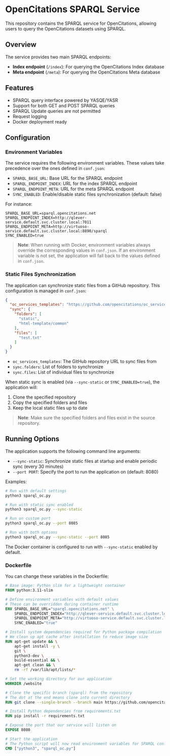 # OpenCitations SPARQL Service

This repository contains the SPARQL service for OpenCitations, allowing users to query the OpenCitations datasets using SPARQL.

## Overview

The service provides two main SPARQL endpoints:

- **Index endpoint** (`/index`): For querying the OpenCitations Index database
- **Meta endpoint** (`/meta`): For querying the OpenCitations Meta database

## Features

- SPARQL query interface powered by YASQE/YASR
- Support for both GET and POST SPARQL queries 
- SPARQL Update queries are not permitted
- Request logging
- Docker deployment ready

## Configuration

### Environment Variables

The service requires the following environment variables. These values take precedence over the ones defined in `conf.json`:

- `SPARQL_BASE_URL`: Base URL for the SPARQL endpoint
- `SPARQL_ENDPOINT_INDEX`: URL for the index SPARQL endpoint
- `SPARQL_ENDPOINT_META`: URL for the meta SPARQL endpoint
- `SYNC_ENABLED`: Enable/disable static files synchronization (default: false)

For instance:

```env
SPARQL_BASE_URL=sparql.opencitations.net
SPARQL_ENDPOINT_INDEX=http://qlever-service.default.svc.cluster.local:7011  
SPARQL_ENDPOINT_META=http://virtuoso-service.default.svc.cluster.local:8890/sparql
SYNC_ENABLED=true
```

> **Note**: When running with Docker, environment variables always override the corresponding values in `conf.json`. If an environment variable is not set, the application will fall back to the values defined in `conf.json`.

### Static Files Synchronization

The application can synchronize static files from a GitHub repository. This configuration is managed in `conf.json`:

```json
{
  "oc_services_templates": "https://github.com/opencitations/oc_services_templates",
  "sync": {
    "folders": [
      "static",
      "html-template/common"
    ],
    "files": [
      "test.txt"
    ]
  }
}
```

- `oc_services_templates`: The GitHub repository URL to sync files from
- `sync.folders`: List of folders to synchronize
- `sync.files`: List of individual files to synchronize

When static sync is enabled (via `--sync-static` or `SYNC_ENABLED=true`), the application will:
1. Clone the specified repository
2. Copy the specified folders and files
3. Keep the local static files up to date

> **Note**: Make sure the specified folders and files exist in the source repository.

## Running Options

The application supports the following command line arguments:

- `--sync-static`: Synchronize static files at startup and enable periodic sync (every 30 minutes)
- `--port PORT`: Specify the port to run the application on (default: 8080)

Examples:
```bash
# Run with default settings
python3 sparql_oc.py

# Run with static sync enabled
python3 sparql_oc.py --sync-static

# Run on custom port
python3 sparql_oc.py --port 8085

# Run with both options
python3 sparql_oc.py --sync-static --port 8085
```

The Docker container is configured to run with `--sync-static` enabled by default.

### Dockerfile

You can change these variables in the Dockerfile:

```dockerfile
# Base image: Python slim for a lightweight container
FROM python:3.11-slim

# Define environment variables with default values
# These can be overridden during container runtime
ENV SPARQL_BASE_URL="sparql.opencitations.net" \
    SPARQL_ENDPOINT_INDEX="http://qlever-service.default.svc.cluster.local:7011" \
    SPARQL_ENDPOINT_META="http://virtuoso-service.default.svc.cluster.local:8890/sparql" \
    SYNC_ENABLED="true"

# Install system dependencies required for Python package compilation
# We clean up apt cache after installation to reduce image size
RUN apt-get update && \
    apt-get install -y \
    git \
    python3-dev \
    build-essential && \
    apt-get clean && \
    rm -rf /var/lib/apt/lists/*

# Set the working directory for our application
WORKDIR /website

# Clone the specific branch (sparql) from the repository
# The dot at the end means clone into current directory
RUN git clone --single-branch --branch main https://github.com/opencitations/oc_sparql .

# Install Python dependencies from requirements.txt
RUN pip install -r requirements.txt

# Expose the port that our service will listen on
EXPOSE 8080

# Start the application
# The Python script will now read environment variables for SPARQL configurations
CMD ["python3", "sparql_oc.py"]